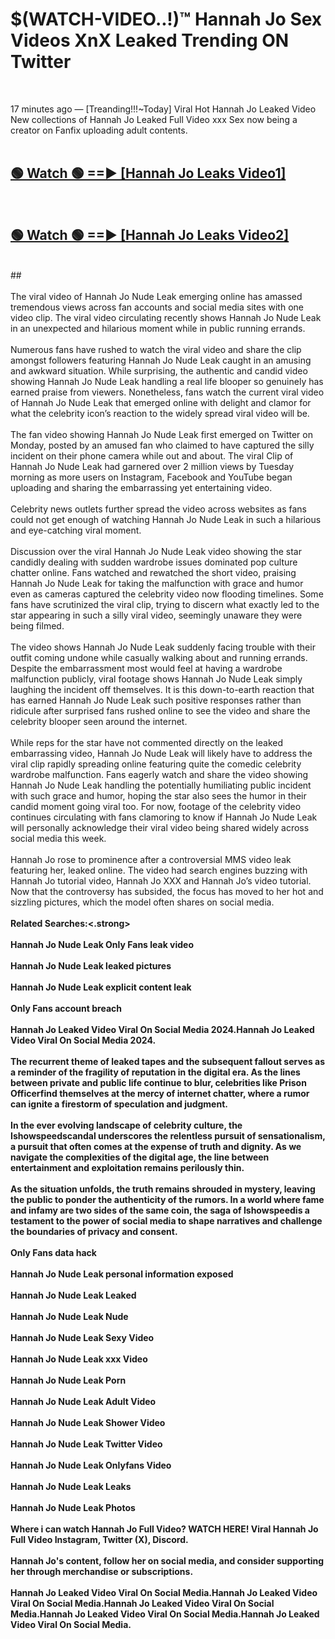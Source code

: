 # $(WATCH-VIDEO..!)™ Hannah Jo Sex Videos XnX Leaked Trending ON Twitter<br>
<br>

17 minutes ago — [Treanding!!!~Today] Viral Hot Hannah Jo Leaked Video New collections of Hannah Jo Leaked Full Video xxx Sex now being a creator on Fanfix uploading adult contents.
<br>
 <br>

##  <a href="https://best2vid.blogspot.com?title=Hannah_Jo">🟢 Watch 🟢 ==► [Hannah Jo Leaks Video1]</a><br>
  <br>

##  <a href="https://best2vid.blogspot.com?title=Hannah_Jo">🟢 Watch 🟢 ==► [Hannah Jo Leaks Video2]</a><br>
  <br>
  ##
  <br>
  <br>
The viral video of Hannah Jo Nude Leak emerging online has amassed tremendous views across fan accounts and social media sites with one video clip. The viral video circulating recently shows Hannah Jo Nude Leak in an unexpected and hilarious moment while in public running errands.
<br><br>
Numerous fans have rushed to watch the viral video and share the clip amongst followers featuring Hannah Jo Nude Leak caught in an amusing and awkward situation. While surprising, the authentic and candid video showing Hannah Jo Nude Leak handling a real life blooper so genuinely has earned praise from viewers. Nonetheless, fans watch the current viral video of Hannah Jo Nude Leak that emerged online with delight and clamor for what the celebrity icon’s reaction to the widely spread viral video will be.
<br><br>
The fan video showing Hannah Jo Nude Leak first emerged on Twitter on Monday, posted by an amused fan who claimed to have captured the silly incident on their phone camera while out and about. The viral Clip of Hannah Jo Nude Leak had garnered over 2 million views by Tuesday morning as more users on Instagram, Facebook and YouTube began uploading and sharing the embarrassing yet entertaining video.
<br><br>
Celebrity news outlets further spread the video across websites as fans could not get enough of watching Hannah Jo Nude Leak in such a hilarious and eye-catching viral moment.
<br><br>
Discussion over the viral Hannah Jo Nude Leak video showing the star candidly dealing with sudden wardrobe issues dominated pop culture chatter online. Fans watched and rewatched the short video, praising Hannah Jo Nude Leak for taking the malfunction with grace and humor even as cameras captured the celebrity video now flooding timelines. Some fans have scrutinized the viral clip, trying to discern what exactly led to the star appearing in such a silly viral video, seemingly unaware they were being filmed.
<br><br>
The video shows Hannah Jo Nude Leak suddenly facing trouble with their outfit coming undone while casually walking about and running errands. Despite the embarrassment most would feel at having a wardrobe malfunction publicly, viral footage shows Hannah Jo Nude Leak simply laughing the incident off themselves. It is this down-to-earth reaction that has earned Hannah Jo Nude Leak such positive responses rather than ridicule after surprised fans rushed online to see the video and share the celebrity blooper seen around the internet.
<br><br>
While reps for the star have not commented directly on the leaked embarrassing video, Hannah Jo Nude Leak will likely have to address the viral clip rapidly spreading online featuring quite the comedic celebrity wardrobe malfunction. Fans eagerly watch and share the video showing Hannah Jo Nude Leak handling the potentially humiliating public incident with such grace and humor, hoping the star also sees the humor in their candid moment going viral too. For now, footage of the celebrity video continues circulating with fans clamoring to know if Hannah Jo Nude Leak will personally acknowledge their viral video being shared widely across social media this week.
<br><br>
Hannah Jo rose to prominence after a controversial MMS video leak featuring her, leaked online. The video had search engines buzzing with Hannah Jo tutorial video, Hannah Jo XXX and Hannah Jo’s video tutorial. Now that the controversy has subsided, the focus has moved to her hot and sizzling pictures, which the model often shares on social media.
<br><br>
<strong>Related Searches:<.strong>
<br><br>
Hannah Jo Nude Leak Only Fans leak video
<br><br>
Hannah Jo Nude Leak leaked pictures
<br><br>
Hannah Jo Nude Leak explicit content leak
<br><br>
Only Fans account breach
<br><br>
Hannah Jo Leaked Video Viral On Social Media 2024.Hannah Jo Leaked Video Viral On Social Media 2024.
<br><br>
The recurrent theme of leaked tapes and the subsequent fallout serves as a reminder of the fragility of reputation in the digital era. As the lines between private and public life continue to blur, celebrities like Prison Officerfind themselves at the mercy of internet chatter, where a rumor can ignite a firestorm of speculation and judgment.
<br><br>
In the ever evolving landscape of celebrity culture, the Ishowspeedscandal underscores the relentless pursuit of sensationalism, a pursuit that often comes at the expense of truth and dignity. As we navigate the complexities of the digital age, the line between entertainment and exploitation remains perilously thin.
<br><br>
As the situation unfolds, the truth remains shrouded in mystery, leaving the public to ponder the authenticity of the rumors. In a world where fame and infamy are two sides of the same coin, the saga of Ishowspeedis a testament to the power of social media to shape narratives and challenge the boundaries of privacy and consent.
<br><br>
Only Fans data hack
<br><br>
Hannah Jo Nude Leak personal information exposed
<br><br>
Hannah Jo Nude Leak Leaked
<br><br>
Hannah Jo Nude Leak Nude
<br><br>
Hannah Jo Nude Leak Sexy Video
<br><br>
Hannah Jo Nude Leak xxx Video
<br><br>
Hannah Jo Nude Leak Porn
<br><br>
Hannah Jo Nude Leak Adult Video
<br><br>
Hannah Jo Nude Leak Shower Video
<br><br>
Hannah Jo Nude Leak Twitter Video
<br><br>
Hannah Jo Nude Leak Onlyfans Video
<br><br>
Hannah Jo Nude Leak Leaks
<br><br>
Hannah Jo Nude Leak Photos
<br><br>
Where i can watch Hannah Jo Full Video? WATCH HERE! Viral Hannah Jo Full Video Instagram, Twitter (X), Discord.
<br><br>
Hannah Jo's content, follow her on social media, and consider supporting her through merchandise or subscriptions.
<br><br>
Hannah Jo Leaked Video Viral On Social Media.Hannah Jo Leaked Video Viral On Social Media.Hannah Jo Leaked Video Viral On Social Media.Hannah Jo Leaked Video Viral On Social Media.Hannah Jo Leaked Video Viral On Social Media.